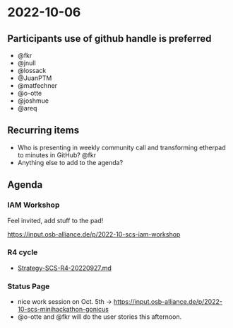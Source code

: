 # 2022-10-06
## Participants  use of github handle is preferred
* @fkr
* @jnull
* @lossack
* @JuanPTM
* @matfechner
* @o-otte
* @joshmue
* @areq

## Recurring items
* Who is presenting in weekly community call and transforming etherpad to minutes in GitHub?
   @fkr
* Anything else to add to the agenda?
  
## Agenda

### IAM Workshop

Feel invited, add stuff to the pad!

https://input.osb-alliance.de/p/2022-10-scs-iam-workshop

### R4 cycle

* [Strategy-SCS-R4-20220927.md](https://scs.sovereignit.de/nextcloud/f/122756)

### Status Page

* nice work session on Oct. 5th -> https://input.osb-alliance.de/p/2022-10-scs-minihackathon-gonicus
* @o-otte and @fkr will do the user stories this afternoon.
